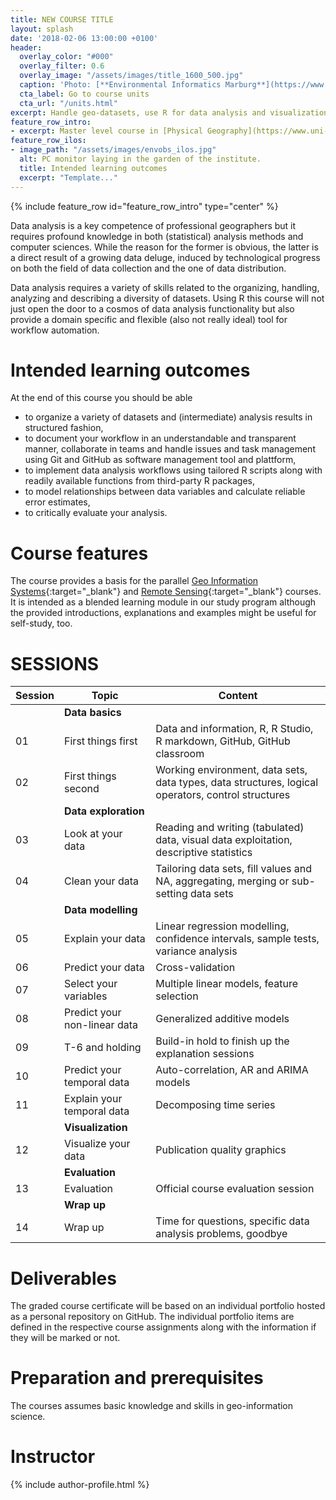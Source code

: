 ```yaml
---
title: NEW COURSE TITLE
layout: splash
date: '2018-02-06 13:00:00 +0100'
header:
  overlay_color: "#000"
  overlay_filter: 0.6
  overlay_image: "/assets/images/title_1600_500.jpg"
  caption: 'Photo: [**Environmental Informatics Marburg**](https://www.flickr.com/environmentalinformatics-marburg/)'
  cta_label: Go to course units
  cta_url: "/units.html"
excerpt: Handle geo-datasets, use R for data analysis and visualization, train models and estimate errors, and use GitHub for comprehensive documentation and task management.
feature_row_intro:
- excerpt: Master level course in [Physical Geography](https://www.uni-marburg.de/de/fb19/studium/studiengaenge/m-sc-physische-geographie/herzlich-willkommen-beim-master-physische-geographie){:target="_blank"} at Marburg University
feature_row_ilos:
- image_path: "/assets/images/envobs_ilos.jpg"
  alt: PC monitor laying in the garden of the institute.
  title: Intended learning outcomes
  excerpt: "Template..."
---
```


{% include feature_row id="feature_row_intro" type="center" %}

Data analysis is a key competence of professional geographers but it requires profound knowledge in both (statistical) analysis methods and computer sciences. While the reason for the former is obvious, the latter is a direct result of a growing data deluge, induced by technological progress on both the field of data collection and the one of data distribution. 

Data analysis requires a variety of skills related to the organizing, handling, analyzing and describing a diversity of datasets. Using R this course will not just open the door to a cosmos of data analysis functionality but also provide a domain specific and flexible (also not really ideal) tool for workflow automation.

# Intended learning outcomes
At the end of this course you should be able
  
* to organize a variety of datasets and (intermediate) analysis results in structured fashion,
* to document your workflow in an understandable and transparent manner, collaborate in teams and handle issues and task management using Git and GitHub as software management tool and plattform,
* to implement data analysis workflows using tailored R scripts along with readily available functions from third-party R packages,
* to model relationships between data variables and calculate reliable error estimates,
* to critically evaluate your analysis.

# Course features

The course provides a basis for the parallel [Geo Information Systems](https://ilias.uni-marburg.de/data/UNIMR/lm_data/lm_2092236/index.html){:target="_blank"} and [Remote Sensing](https://ilias.uni-marburg.de/data/UNIMR/lm_data/lm_2285471/index.html){:target="_blank"} courses. It is intended as a blended learning module in our study program although the provided introductions, explanations and examples might be useful for self-study, too.



# SESSIONS

| Session | Topic | Content |
|-------|--------|---------|
|| **Data basics** ||
| 01 | First things first | Data and information, R, R Studio, R markdown, GitHub, GitHub classroom |
| 02 | First things second | Working environment, data sets, data types, data structures, logical operators, control structures |
|| **Data exploration** ||
| 03 | Look at your data | Reading and writing (tabulated) data, visual data exploitation, descriptive statistics |
| 04 | Clean your data | Tailoring data sets, fill values and NA, aggregating, merging or sub-setting data sets |
|| **Data modelling** ||
| 05 | Explain your data | Linear regression modelling, confidence intervals, sample tests, variance analysis |
| 06 | Predict your data | Cross-validation |
| 07 | Select your variables | Multiple linear models, feature selection |
| 08 | Predict your non-linear data | Generalized additive models |
| 09 | T-6 and holding | Build-in hold to finish up the explanation sessions |
| 10 | Predict your temporal data | Auto-correlation, AR and ARIMA models |
| 11 | Explain your temporal data | Decomposing time series |
|| **Visualization** ||
| 12 | Visualize your data | Publication quality graphics |
|| **Evaluation** ||
| 13 | Evaluation | Official course evaluation session |
|| **Wrap up** ||
| 14 | Wrap up | Time for questions, specific data analysis problems, goodbye |


# Deliverables

The graded course certificate will be based on an individual portfolio hosted as a personal repository on GitHub. The individual portfolio items are defined in the respective course assignments along with the information if they will be marked or not.


# Preparation and prerequisites

The courses assumes basic knowledge and skills in geo-information science.



# Instructor
{% include author-profile.html %}
